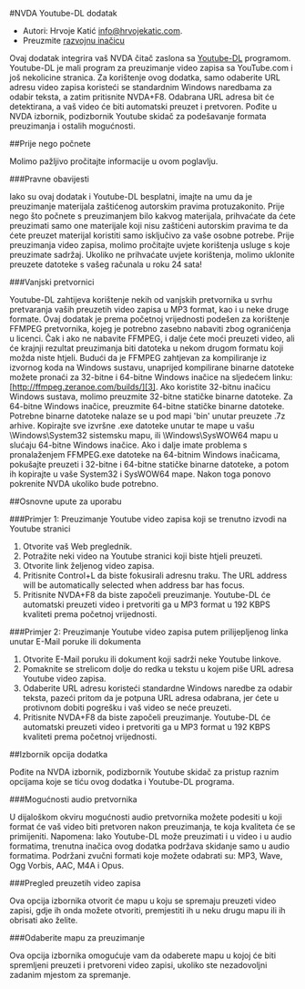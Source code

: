 #NVDA Youtube-DL dodatak

* Autori: Hrvoje Katić <info@hrvojekatic.com>.
* Preuzmite [razvojnu inačicu][1]

Ovaj dodatak integrira vaš NVDA čitač zaslona sa [Youtube-DL][2] programom. Youtube-DL je mali program za preuzimanje video zapisa sa YouTube.com i još nekolicine stranica. Za korištenje ovog dodatka, samo odaberite URL adresu video zapisa koristeći se standardnim Windows naredbama za odabir teksta, a zatim pritisnite NVDA+F8. Odabrana URL adresa bit će detektirana, a vaš video će biti automatski preuzet i pretvoren.
Pođite u NVDA izbornik, podizbornik Youtube skidač za podešavanje formata preuzimanja i ostalih mogućnosti.

##Prije nego počnete

Molimo pažljivo pročitajte informacije u ovom poglavlju.

###Pravne obavijesti

Iako su ovaj dodatak i Youtube-DL besplatni, imajte na umu da je preuzimanje materijala zaštićenog autorskim pravima protuzakonito. Prije nego što počnete s preuzimanjem bilo kakvog materijala, prihvaćate da ćete preuzimati samo one materijale koji nisu zaštićeni autorskim pravima te da ćete preuzet materijal koristiti samo isključivo za vaše osobne potrebe. Prije preuzimanja video zapisa, molimo pročitajte uvjete korištenja usluge s koje preuzimate sadržaj. Ukoliko ne prihvaćate uvjete korištenja, molimo uklonite preuzete datoteke s vašeg računala u roku 24 sata!

###Vanjski pretvornici

Youtube-DL zahtijeva korištenje nekih od vanjskih pretvornika u svrhu pretvaranja vaših preuzetih video zapisa u MP3 format, kao i u neke druge formate. Ovaj dodatak je prema početnoj vrijednosti podešen za korištenje FFMPEG pretvornika, kojeg je potrebno zasebno nabaviti zbog ogranićenja u licenci. Čak i ako ne nabavite FFMPEG, i dalje ćete moći preuzeti video, ali će krajnji rezultat preuzimanja biti datoteka u nekom drugom formatu koji možda niste htjeli.
Budući da je FFMPEG zahtjevan za kompiliranje iz izvornog koda na Windows sustavu, unaprijed kompilirane binarne datoteke možete pronaći za 32-bitne i 64-bitne Windows inačice na sljedećem linku: [http://ffmpeg.zeranoe.com/builds/][3]. Ako koristite 32-bitnu inačicu Windows sustava, molimo preuzmite 32-bitne statičke binarne datoteke. Za 64-bitne Windows inačice, preuzmite 64-bitne statičke binarne datoteke. Potrebne binarne datoteke nalaze se u pod mapi 'bin' unutar preuzete .7z arhive. Kopirajte sve izvršne .exe datoteke unutar te mape u vašu \Windows\System32 sistemsku mapu, ili \Windows\SysWOW64 mapu u slućaju 64-bitne Windows inačice. Ako i dalje imate problema s pronalaženjem FFMPEG.exe datoteke na 64-bitnim Windows inačicama, pokušajte preuzeti i 32-bitne i 64-bitne statičke binarne datoteke, a potom ih kopirajte u vaše System32 i SysWOW64 mape. Nakon toga ponovo pokrenite NVDA ukoliko bude potrebno.

##Osnovne upute za uporabu

###Primjer 1: Preuzimanje Youtube video zapisa koji se trenutno izvodi na Youtube stranici

1. Otvorite vaš Web preglednik.
2. Potražite neki video na Youtube stranici koji biste htjeli preuzeti.
3. Otvorite link željenog video zapisa.
4. Pritisnite Control+L da biste fokusirali adresnu traku. The URL address will be automatically selected when address bar has focus.
5. Pritisnite NVDA+F8 da biste započeli preuzimanje. Youtube-DL će automatski preuzeti video i pretvoriti ga u MP3 format u 192 KBPS kvaliteti prema početnoj vrijednosti.

###Primjer 2: Preuzimanje Youtube video zapisa putem prilijepljenog linka unutar E-Mail poruke ili dokumenta

1. Otvorite E-Mail poruku ili dokument koji sadrži neke Youtube linkove.
2. Pomaknite se strelicom dolje do redka u tekstu u kojem piše URL adresa Youtube video zapisa.
3. Odaberite URL adresu koristeći standardne Windows naredbe za odabir teksta, pazeći pritom da je potpuna URL adresa odabrana, jer ćete u protivnom dobiti pogrešku i vaš video se neće preuzeti.
4. Pritisnite NVDA+F8 da biste započeli preuzimanje. Youtube-DL će automatski preuzeti video i pretvoriti ga u MP3 format u 192 KBPS kvaliteti prema početnoj vrijednosti.

##Izbornik opcija dodatka

Pođite na NVDA izbornik, podizbornik Youtube skidač za pristup raznim opcijama koje se tiću ovog dodatka i Youtube-DL programa.

###Mogućnosti audio pretvornika

U dijaloškom okviru mogućnosti audio pretvornika možete podesiti u koji format će vaš video biti pretvoren nakon preuzimanja, te koja kvaliteta će se primijeniti.
Napomena: Iako Youtube-DL može preuzimati i u video i u audio formatima, trenutna inačica ovog dodatka podržava skidanje samo u audio formatima. Podržani zvučni formati koje možete odabrati su: MP3, Wave, Ogg Vorbis, AAC, M4A i Opus.

###Pregled preuzetih video zapisa

Ova opcija izbornika otvorit će mapu u koju se spremaju preuzeti video zapisi, gdje ih onda možete otvoriti, premjestiti ih u neku drugu mapu ili ih obrisati ako želite.

###Odaberite mapu za preuzimanje

Ova opcija izbornika omogućuje vam da odaberete mapu u kojoj će biti spremljeni preuzeti i pretvoreni video zapisi, ukoliko ste nezadovoljni zadanim mjestom za spremanje.

[1]: https://bitbucket.org/HKatic/nvda-addon-youtubedl/downloads/nvdaYoutubeDL-1.0dev.nvda-addon
[2]: https://rg3.github.io/youtube-dl/
[3]: http://ffmpeg.zeranoe.com/builds/
